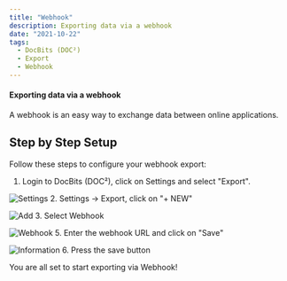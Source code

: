```yaml
---
title: "Webhook"
description: Exporting data via a webhook
date: "2021-10-22"
tags:
  - DocBits (DOC²)
  - Export
  - Webhook
---
```


#### Exporting data via a webhook

A webhook is an easy way to exchange data between online applications.

## Step by Step Setup

Follow these steps to configure your webhook export:

1. Login to DocBits (DOC²), click on Settings and select "Export".

![Settings](/_images/docbits/Webhook/image_1_settings.png)
2. Settings -> Export, click on "+ NEW"

![Add](/_images/docbits/Webhook/image_2_add.png)
3. Select Webhook

![Webhook](/_images/docbits/Webhook/image_3_webhook.png)
5. Enter the webhook URL and click on "Save"

![Information](/_images/docbits/Webhook/image_4_info.png)
6. Press the save button

You are all set to start exporting via Webhook!
